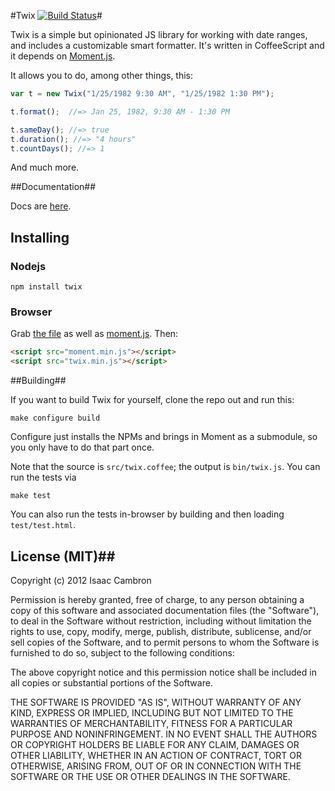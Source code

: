 #Twix [![Build Status](https://secure.travis-ci.org/icambron/twix.js.png?branch=master)](http://travis-ci.org/icambron/twix.js)#

Twix is a simple but opinionated JS library for working with date ranges, and includes a customizable smart formatter. It's written in CoffeeScript and it depends on [Moment.js](http://momentjs.com/).

It allows you to do, among other things, this:

```js
var t = new Twix("1/25/1982 9:30 AM", "1/25/1982 1:30 PM");

t.format();  //=> Jan 25, 1982, 9:30 AM - 1:30 PM

t.sameDay(); //=> true
t.duration(); //=> "4 hours"
t.countDays(); //=> 1
```

And much more.

##Documentation##

Docs are [here](https://github.com/icambron/twix.js/wiki/Documentation).

## Installing ##

### Nodejs ###

    npm install twix

### Browser ###

Grab [the file](https://raw.github.com/icambron/twix.js/master/bin/twix.min.js) as well as [moment.js](https://raw.github.com/timrwood/moment/1.3.0/moment.min.js). Then:

```html
<script src="moment.min.js"></script>
<script src="twix.min.js"></script>
```

##Building##

If you want to build Twix for yourself, clone the repo out and run this:

    make configure build

Configure just installs the NPMs and brings in Moment as a submodule, so you only have to do that part once. 

Note that the source is `src/twix.coffee`; the output is `bin/twix.js`. You can run the tests via

    make test
    
You can also run the tests in-browser by building and then loading `test/test.html`.

## License (MIT)##

Copyright (c) 2012 Isaac Cambron

Permission is hereby granted, free of charge, to any person obtaining a copy of this software and associated documentation files (the "Software"), to deal in the Software without restriction, including without limitation the rights to use, copy, modify, merge, publish, distribute, sublicense, and/or sell copies of the Software, and to permit persons to whom the Software is furnished to do so, subject to the following conditions:

The above copyright notice and this permission notice shall be included in all copies or substantial portions of the Software.

THE SOFTWARE IS PROVIDED "AS IS", WITHOUT WARRANTY OF ANY KIND, EXPRESS OR IMPLIED, INCLUDING BUT NOT LIMITED TO THE WARRANTIES OF MERCHANTABILITY, FITNESS FOR A PARTICULAR PURPOSE AND NONINFRINGEMENT. IN NO EVENT SHALL THE AUTHORS OR COPYRIGHT HOLDERS BE LIABLE FOR ANY CLAIM, DAMAGES OR OTHER LIABILITY, WHETHER IN AN ACTION OF CONTRACT, TORT OR OTHERWISE, ARISING FROM, OUT OF OR IN CONNECTION WITH THE SOFTWARE OR THE USE OR OTHER DEALINGS IN THE SOFTWARE.
